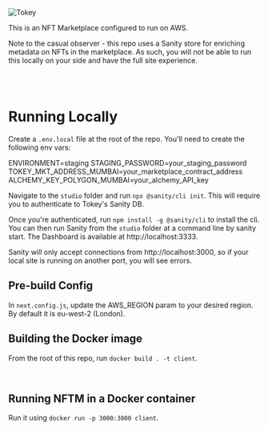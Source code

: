 ![Tokey](https://s3.eu-west-2.amazonaws.com/tokey.app/tokey_logo300x99.svg)

This is an NFT Marketplace configured to run on AWS.

Note to the casual observer - this repo uses a Sanity store for enriching metadata on NFTs in the marketplace. As such, you will not be able to run this locally on your side and have the full site experience.

<br><br>

# Running Locally

Create a `.env.local` file at the root of the repo. You'll need to create the following env vars:

ENVIRONMENT=staging
STAGING_PASSWORD=your_staging_password
TOKEY_MKT_ADDRESS_MUMBAI=your_marketplace_contract_address
ALCHEMY_KEY_POLYGON_MUMBAI=your_alchemy_API_key

Navigate to the `studio` folder and run `npx @sanity/cli init`. This will require you to authenticate to Tokey's Sanity DB.

Once you're authenticated, run `npm install -g @sanity/cli` to install the cli. You can then run Sanity from the `studio` folder at a command line by sanity start. The Dashboard is available at http://localhost:3333.

Sanity will only accept connections from http://localhost:3000, so if your local site is running on another port, you will see errors.

## Pre-build Config

In `next.config.js`, update the AWS_REGION param to your desired region. By default it is eu-west-2 (London).

## Building the Docker image

From the root of this repo, run `docker build . -t client`.

<br>

## Running NFTM in a Docker container

Run it using `docker run -p 3000:3000 client`.
